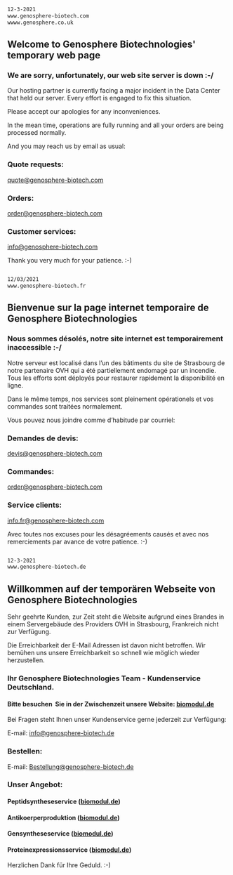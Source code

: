 ```sh
12-3-2021
www.genosphere-biotech.com
wwww.genosphere.co.uk
```



## Welcome to Genosphere Biotechnologies' temporary web page

### We are sorry, unfortunately, our web site server is down :-/

Our hosting partner is currently facing a major incident in the Data Center that held our server.  Every effort is engaged to fix this situation.

Please accept our apologies for any inconveniences.

In the mean time, operations are fully running and all your orders are being processed normally.


And you may reach us by email as usual:

### Quote requests:
[quote@genosphere-biotech.com](mailto:quote@genosphere-biotech.com)

### Orders:
[order@genosphere-biotech.com](mailto:order@genosphere-biotech.com)

### Customer services:
[info@genosphere-biotech.com](mailto:info@genosphere-biotech.com)

Thank you very much for your patience. :-)



```sh


```


```sh
12/03/2021
www.genosphere-biotech.fr
```

## Bienvenue sur la page internet temporaire de Genosphere Biotechnologies

### Nous sommes désolés, notre site internet est temporairement inaccessible :-/

Notre serveur est localisé dans l’un des bâtiments du site de Strasbourg de notre partenaire OVH qui a été partiellement endomagé par un incendie.  Tous les efforts sont déployés pour restaurer rapidement la disponibilité en ligne.

Dans le même temps, nos services sont pleinement opérationels et vos commandes sont traitées normalement.

Vous pouvez nous joindre comme d’habitude par courriel:

### Demandes de devis:
[devis@genosphere-biotech.com](mailto:devis@genosphere-biotech.com)

### Commandes:
[order@genosphere-biotech.com](mailto:commande@genosphere-biotech.com)

### Service clients:
[info.fr@genosphere-biotech.com](mailto:info.fr@genosphere-biotech.com)

Avec toutes nos excuses pour les désagréements causés et avec nos remerciements par avance de votre patience.  :-)


```sh


```


```sh
12-3-2021
www.genosphere-biotech.de
```

## Willkommen auf der temporären Webseite von Genosphere Biotechnologies


Sehr geehrte Kunden,
zur Zeit steht die Website aufgrund eines Brandes in einem Servergebäude des Providers OVH in Strasbourg, Frankreich nicht zur Verfügung.

Die Erreichbarkeit der E-Mail Adressen ist davon nicht betroffen.
Wir bemühen uns unsere Erreichbarkeit so schnell wie möglich wieder herzustellen.




### Ihr Genosphere Biotechnologies Team - Kundenservice Deutschland.

#### Bitte besuchen  Sie in der Zwischenzeit unsere Website:  [biomodul.de](http://www.biomodul.de)

Bei Fragen steht Ihnen unser Kundenservice gerne jederzeit zur Verfügung:

E-mail: [info@genosphere-biotech.de](mailto:info@genosphere-biotech.de)

### Bestellen: 
E-mail: [Bestellung@genosphere-biotech.de](mailto:Bestellung@genosphere-biotech.de)

### Unser Angebot: 
#### Peptidsyntheseservice  ([biomodul.de](http://www.biomodul.de/peptidsynthesen/index.php))
#### Antikoerperproduktion  ([biomodul.de](http://www.biomodul.de/antikoerperherstellung/index.php))
#### Gensyntheseservice  ([biomodul.de](http://www.biomodul.de/gensynthese/index.php))
#### Proteinexpressionsservice  ([biomodul.de](http://www.biomodul.de/proteinexpression/index.php))

Herzlichen Dank für Ihre Geduld. :-)

